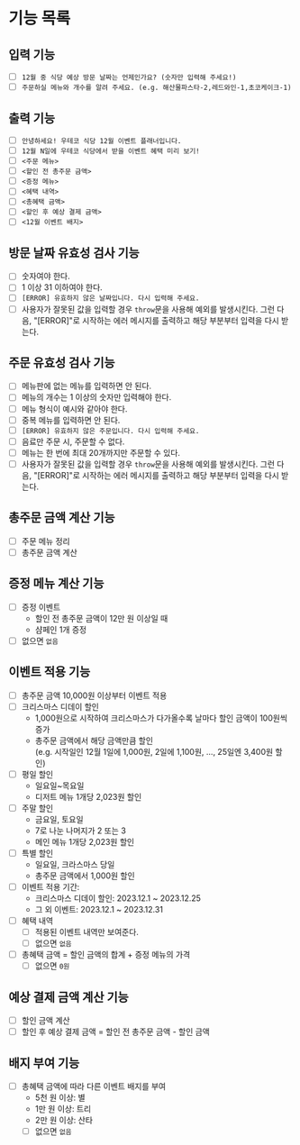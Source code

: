 # 기능 목록

## 입력 기능

- [ ] `12월 중 식당 예상 방문 날짜는 언제인가요? (숫자만 입력해 주세요!)`
- [ ] `주문하실 메뉴와 개수를 알려 주세요. (e.g. 해산물파스타-2,레드와인-1,초코케이크-1)`

## 출력 기능

- [ ] `안녕하세요! 우테코 식당 12월 이벤트 플래너입니다.`
- [ ] `12월 N일에 우테코 식당에서 받을 이벤트 혜택 미리 보기!`
- [ ] `<주문 메뉴>`
- [ ] `<할인 전 총주문 금액>`
- [ ] `<증정 메뉴>`
- [ ] `<혜택 내역>`
- [ ] `<총혜택 금액>`
- [ ] `<할인 후 예상 결제 금액>`
- [ ] `<12월 이벤트 배지>`

## 방문 날짜 유효성 검사 기능

- [ ] 숫자여야 한다.
- [ ] 1 이상 31 이하여야 한다.
- [ ] `[ERROR] 유효하지 않은 날짜입니다. 다시 입력해 주세요.`
- [ ] 사용자가 잘못된 값을 입력할 경우 `throw`문을 사용해 예외를 발생시킨다. 그런 다음, "[ERROR]"로 시작하는 에러 메시지를 출력하고 해당 부분부터 입력을 다시 받는다.

## 주문 유효성 검사 기능

- [ ] 메뉴판에 없는 메뉴를 입력하면 안 된다.
- [ ] 메뉴의 개수는 1 이상의 숫자만 입력해야 한다.
- [ ] 메뉴 형식이 예시와 같아야 한다.
- [ ] 중복 메뉴를 입력하면 안 된다.
- [ ] `[ERROR] 유효하지 않은 주문입니다. 다시 입력해 주세요.`
- [ ] 음료만 주문 시, 주문할 수 없다.
- [ ] 메뉴는 한 번에 최대 20개까지만 주문할 수 있다.
- [ ] 사용자가 잘못된 값을 입력할 경우 `throw`문을 사용해 예외를 발생시킨다. 그런 다음, "[ERROR]"로 시작하는 에러 메시지를 출력하고 해당 부분부터 입력을 다시 받는다.

## 총주문 금액 계산 기능

- [ ] 주문 메뉴 정리
- [ ] 총주문 금액 계산

## 증정 메뉴 계산 기능

- [ ] 증정 이벤트
  - 할인 전 총주문 금액이 12만 원 이상일 때
  - 샴페인 1개 증정
- [ ] 없으면 `없음`

## 이벤트 적용 기능

- [ ] 총주문 금액 10,000원 이상부터 이벤트 적용
- [ ] 크리스마스 디데이 할인
  - 1,000원으로 시작하여 크리스마스가 다가올수록 날마다 할인 금액이 100원씩 증가
  - 총주문 금액에서 해당 금액만큼 할인  
    (e.g. 시작일인 12월 1일에 1,000원, 2일에 1,100원, ..., 25일엔 3,400원 할인)
- [ ] 평일 할인
  - 일요일~목요일
  - 디저트 메뉴 1개당 2,023원 할인
- [ ] 주말 할인
  - 금요일, 토요일
  - 7로 나눈 나머지가 2 또는 3
  - 메인 메뉴 1개당 2,023원 할인
- [ ] 특별 할인
  - 일요일, 크라스마스 당일
  - 총주문 금액에서 1,000원 할인
- [ ] 이벤트 적용 기간:
  - 크리스마스 디데이 할인: 2023.12.1 ~ 2023.12.25
  - 그 외 이벤트: 2023.12.1 ~ 2023.12.31
- [ ] 혜택 내역
  - [ ] 적용된 이벤트 내역만 보여준다.
  - [ ] 없으면 `없음`
- [ ] 총혜택 금액 = 할인 금액의 합계 + 증정 메뉴의 가격
  - [ ] 없으면 `0원`

## 예상 결제 금액 계산 기능

- [ ] 할인 금액 계산
- [ ] 할인 후 예상 결제 금액 = 할인 전 총주문 금액 - 할인 금액

## 배지 부여 기능

- [ ] 총혜택 금액에 따라 다른 이벤트 배지를 부여
  - 5천 원 이상: 별
  - 1만 원 이상: 트리
  - 2만 원 이상: 산타
  - [ ] 없으면 `없음`

